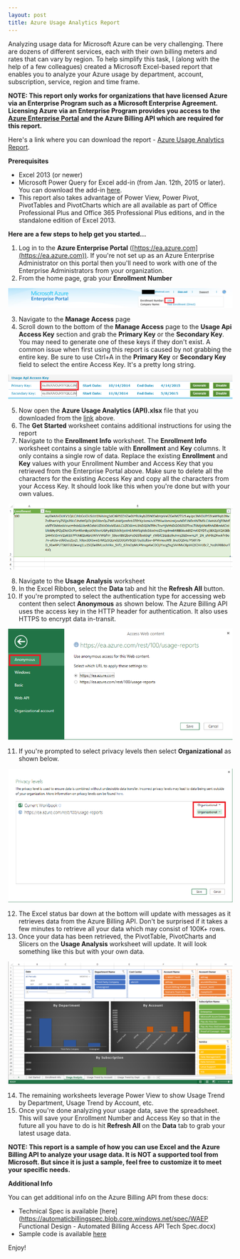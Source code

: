 ```yaml
---
layout: post
title: Azure Usage Analytics Report
---
```


Analyzing usage data for Microsoft Azure can be very challenging.  There are dozens of different services, each with their own billing meters and rates that can vary by region.  To help simplify this task, I (along with the help of a few colleagues) created a Microsoft Excel-based report that enables you to analyze your Azure usage by department, account, subscription, service, region and time frame.

**NOTE:  This report only works for organizations that have licensed Azure via an Enterprise Program such as a Microsoft Enterprise Agreement.  Licensing Azure via an Enterprise Program provides you access to the [Azure Enterprise Portal](https://ea.azure.com) and the Azure Billing API which are required for this report.**

Here's a link where you can download the report - [Azure Usage Analytics Report](https://raw.githubusercontent.com/emondek/emondek.github.io/master/_assets/Azure%20Usage%20Analytics%20(API)%20v2.2.xlsx).

**Prerequisites**

- Excel 2013 (or newer)
- Microsoft Power Query for Excel add-in (from Jan. 12th, 2015 or later).  You can download the add-in [here](http://www.microsoft.com/en-us/download/details.aspx?id=39379&CorrelationId=6c71a8d2-343d-43d0-bf65-a77fbf000b47). 
- This report also takes advantage of Power View, Power Pivot, PivotTables and PivotCharts which are all available as part of Office Professional Plus and Office 365 Professional Plus editions, and in the standalone edition of Excel 2013.

**Here are a few steps to help get you started...**

1. Log in to the **Azure Enterprise Portal** ([https://ea.azure.com](https://ea.azure.com)).  If you're not set up as an Azure Enterprise Administrator on this portal then you'll need to work with one of the Enterprise Administrators from your organization.
2. From the home page, grab your **Enrollment Number**

![Enrollment Number](https://raw.githubusercontent.com/emondek/emondek.github.io/master/_assets/enrollment_number.png)

3. Navigate to the **Manage Access** page
4. Scroll down to the bottom of the **Manage Access** page to the **Usage Api Access Key** section and grab the **Primary Key** or the **Secondary Key**.  You may need to generate one of these keys if they don't exist.  A common issue when first using this report is caused by not grabbing the entire key.  Be sure to use Ctrl+A in the **Primary Key** or **Secondary Key** field to select the entire Access Key.  It's a pretty long string.

![Access Key](https://raw.githubusercontent.com/emondek/emondek.github.io/master/_assets/access_key.png)

5. Now open the **Azure Usage Analytics (API).xlsx** file that you downloaded from the [link](https://raw.githubusercontent.com/emondek/emondek.github.io/master/_assets/Azure%20Usage%20Analytics%20(API)%20v2.2.xlsx) above.
6. The **Get Started** worksheet contains additional instructions for using the report
7. Navigate to the **Enrollment Info** worksheet.  The **Enrollment Info** worksheet contains a single table with **Enrollment** and **Key** columns.  It only contains a single row of data.  Replace the existing **Enrollment** and **Key** values with your Enrollment Number and Access Key that you retrieved from the Enterprise Portal above.  Make sure to delete all the characters for the existing Access Key and copy all the characters from your Access Key.  It should look like this when you're done but with your own values.

![Enrollment Info](https://raw.githubusercontent.com/emondek/emondek.github.io/master/_assets/enrollment_info.png)

8. Navigate to the **Usage Analysis** worksheet
9. In the Excel Ribbon, select the **Data** tab and hit the **Refresh All** button.
10. If you're prompted to select the authentication type for accessing web content then select **Anonymous** as shown below.  The Azure Billing API uses the access key in the HTTP header for authentication.  It also uses HTTPS to encrypt data in-transit.

![Access Web Content](https://raw.githubusercontent.com/emondek/emondek.github.io/master/_assets/access_web_content.png)

11. If you're prompted to select privacy levels then select **Organizational** as shown below.

![Privacy Levels](https://raw.githubusercontent.com/emondek/emondek.github.io/master/_assets/privacy_levels.png)

12. The Excel status bar down at the bottom will update with messages as it retrieves data from the Azure Billing API.  Don't be surprised if it takes a few minutes to retrieve all your data which may consist of 100K+ rows.
13.  Once your data has been retrieved, the PivotTable, PivotCharts and Slicers on the **Usage Analysis** worksheet will update.  It will look something like this but with your own data.

![Usage Analysis](https://raw.githubusercontent.com/emondek/emondek.github.io/master/_assets/usage_analysis.png)

14. The remaining worksheets leverage Power View to show Usage Trend by Department, Usage Trend by Account, etc.
15. Once you're done analyzing your usage data, save the spreadsheet.  This will save your Enrollment Number and Access Key so that in the future all you have to do is hit **Refresh All** on the **Data** tab to grab your latest usage data.

**NOTE:  This report is a sample of how you can use Excel and the Azure Billing API to analyze your usage data.  It is NOT a supported tool from Microsoft.  But since it is just a sample, feel free to customize it to meet your specific needs.**

**Additional Info**

You can get additional info on the Azure Billing API from these docs:

- Technical Spec is available [here](https://automaticbillingspec.blob.core.windows.net/spec/WAEP Functional Design - Automated Billing Access API Tech Spec.docx)
- Sample code is available [here](https://automaticbillingspec.blob.core.windows.net/spec/UsageDownloadRestfulSampleClient.zip)

Enjoy!

